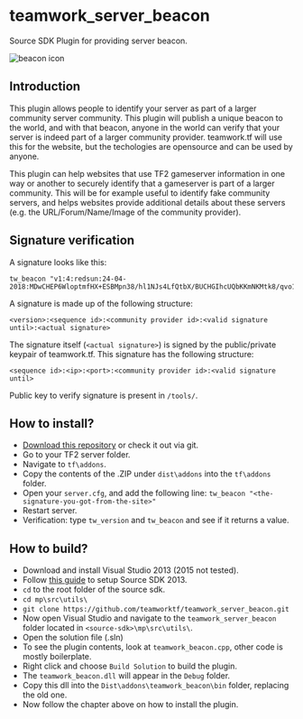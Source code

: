 # teamwork_server_beacon
Source SDK Plugin for providing server beacon.

![beacon icon](https://teamwork.tf/images/beacon-ico.png)

## Introduction

This plugin allows people to identify your server as part of a larger community server community. This plugin will publish a unique beacon to the world, and with that beacon, anyone in the world can verify that your server is indeed part of a larger community provider. teamwork.tf will use this for the website, but the techologies are opensource and can be used by anyone.

This plugin can help websites that use TF2 gameserver information in one way or another to securely identify that a gameserver is part of a larger community. This will be for example useful to identify fake community servers, and helps websites provide additional details about these servers (e.g. the URL/Forum/Name/Image of the community provider).

## Signature verification

A signature looks like this:
```
tw_beacon "v1:4:redsun:24-04-2018:MDwCHEP6WloptmfHX+ESBMpn38/hl1NJs4LfQtbX/BUCHGIhcUQbKKmNKMtk8/qvo1jPNpiEtwWbE9JZYA4="
```

A signature is made up of the following structure:

```
<version>:<sequence id>:<community provider id>:<valid signature until>:<actual signature>
```

The signature itself (`<actual signature>`) is signed by the public/private keypair of teamwork.tf. This signature has the following structure:

```
<sequence id>:<ip>:<port>:<community provider id>:<valid signature until>
```

Public key to verify signature is present in `/tools/`.

## How to install?

* [Download this repository](https://github.com/teamworktf/teamwork_server_beacon/archive/master.zip) or check it out via git.
* Go to your TF2 server folder.
* Navigate to `tf\addons`.
* Copy the contents of the .ZIP under `dist\addons` into the `tf\addons` folder.
* Open your `server.cfg`, and add the following line: `tw_beacon "<the-signature-you-got-from-the-site>"`
* Restart server.
* Verification: type `tw_version` and `tw_beacon` and see if it returns a value.

## How to build?

* Download and install Visual Studio 2013 (2015 not tested).
* Follow [this guide](https://developer.valvesoftware.com/wiki/Source_SDK_2013) to setup Source SDK 2013.
* `cd` to the root folder of the source sdk.
* `cd mp\src\utils\`
* `git clone https://github.com/teamworktf/teamwork_server_beacon.git`
* Now open Visual Studio and navigate to the `teamwork_server_beacon` folder located in `<source-sdk>\mp\src\utils\`.
* Open the solution file (.sln)
* To see the plugin contents, look at `teamwork_beacon.cpp`, other code is mostly boilerplate.
* Right click and choose `Build Solution` to build the plugin.
* The `teamwork_beacon.dll` will appear in the `Debug` folder.
* Copy this dll into the `Dist\addons\teamwork_beacon\bin` folder, replacing the old one.
* Now follow the chapter above on how to install the plugin.
